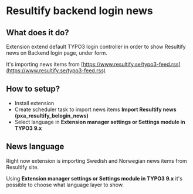 # Resultify backend login news

## What does it do?

Extension extend default TYPO3 login controller in order to show Resultify news on Backend login page, under form.

It's importing news items from [https://www.resultify.se/typo3-feed.rss](https://www.resultify.se/typo3-feed.rss)

## How to setup?

- Install extension
- Create scheduler task to import news items **Import Resultify news (pxa_resultify_belogin_news)**
- Select language in **Extension manager settings or Settings module in TYPO3 9.x**

## News language

Right now extension is importing Swedish and Norwegian news items from Resultify site.

Using **Extension manager settings or Settings module in TYPO3 9.x** it's possible to choose what language layer to show.

